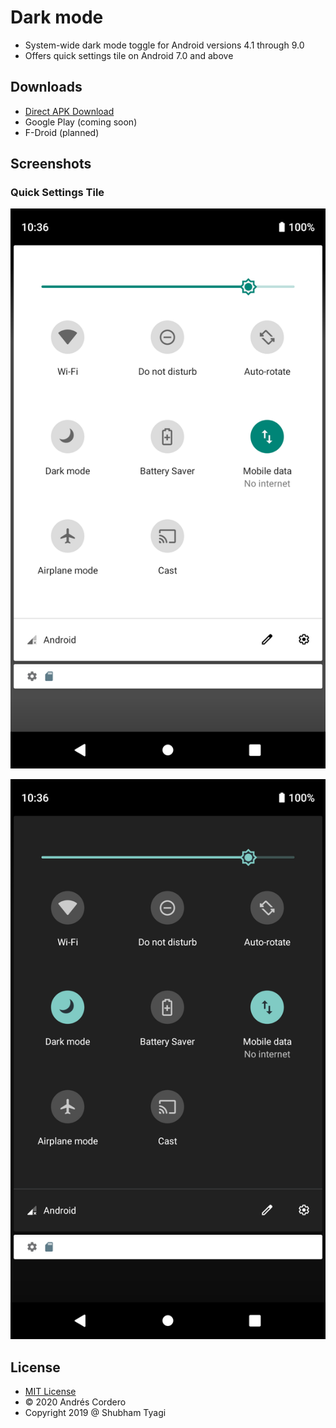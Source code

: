 # Dark mode

 - System-wide dark mode toggle for Android versions 4.1 through 9.0
 - Offers quick settings tile on Android 7.0 and above
 
## Downloads

 - [Direct APK Download](https://github.com/Andrew67/dark-mode-toggle/releases/download/v1.0-beta1/dark-mode-toggle-1.0-beta1.apk)
 - Google Play (coming soon)
 - F-Droid (planned)

## Screenshots

### Quick Settings Tile

![](storeAssets/screenshot-qs-tile-off.png "")

![](storeAssets/screenshot-qs-tile-on.png "")

## License
 - [MIT License](./LICENSE)
 - &copy; 2020 Andrés Cordero
 - Copyright 2019 @ Shubham Tyagi
